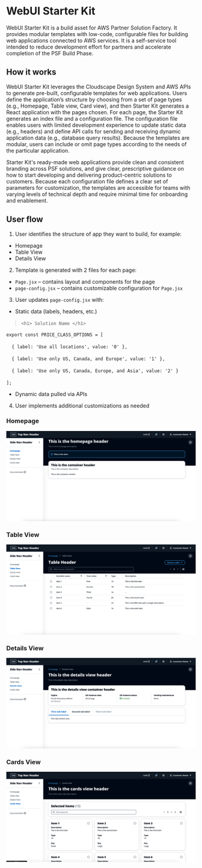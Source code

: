 # WebUI Starter Kit

WebUI Starter Kit is a build asset for AWS Partner Solution Factory. It provides modular templates with low-code, configurable files for building web applications connected to AWS services. It is a self-service tool intended to reduce development effort for partners and accelerate completion of the PSF Build Phase.

## How it works

WebUI Starter Kit leverages the Cloudscape Design System and AWS APIs to generate pre-built, configurable templates for web applications. Users define the application’s structure by choosing from a set of page types (e.g., Homepage, Table view, Card view), and then Starter Kit generates a React application with the pages chosen. For each page, the Starter Kit generates an index file and a configuration file. The configuration file enables users with limited development experience to update static data (e.g., headers) and define API calls for sending and receiving dynamic application data (e.g., database query results). Because the templates are modular, users can include or omit page types according to the needs of the particular application.

Starter Kit's ready-made web applications provide clean and consistent branding across PSF solutions, and give clear, prescriptive guidance on how to start developing and delivering product-centric solutions to customers. Because each configuration file defines a clear set of parameters for customization, the templates are accessible for teams with varying levels of technical depth and require minimal time for onboarding and enablement.


## User flow

1. User identifies the structure of app they want to build, for example:
- Homepage
- Table View
- Details View

2. Template is generated with 2 files for each page:
- `Page.jsx` – contains layout and components for the page
- `page-config.jsx` – contains customizable configuration for `Page.jsx`

3. User updates `page-config.jsx` with:
- Static data (labels, headers, etc.)
> `<h1> Solution Name </h1>`
```
export const PRICE_CLASS_OPTIONS = [

  { label: 'Use all locations', value: '0' },

  { label: 'Use only US, Canada, and Europe', value: '1' },

  { label: 'Use only US, Canada, Europe, and Asia', value: '2' }

];
```
- Dynamic data pulled via APIs

4. User implements additional customizations as needed



### Homepage
![Homepage](resources/images/Homepage.png)


### Table View
![TableView](resources/images/TableView.png)


### Details View
![DetailsView](resources/images/DetailsView.png)


### Cards View
![CardsView](resources/images/CardsView.png)